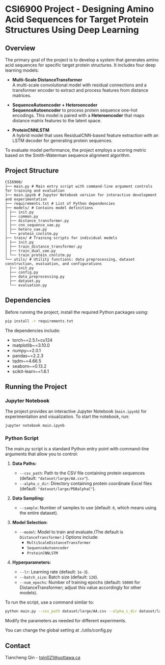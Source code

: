 # CSI6900 Project - Designing Amino Acid Sequences for Target Protein Structures Using Deep Learning


## Overview

The primary goal of the project is to develop a system that generates amino acid sequences for specific target protein structures. It includes four deep learning models:

- **Multi-Scale DistanceTransformer**  
  A multi-scale convolutional model with residual connections and a transformer encoder to extract and process features from distance matrices.

- **SequenceAutoencoder + Heteroencoder**  
  **SequenceAutoencoder**  to process protein sequence one-hot encodings. This model is paired with a **Heteroencoder** that maps distance matrix features to the latent space.

- **ProteinCNNLSTM**  
  A hybrid model that uses ResidualCNN-based feature extraction with an LSTM decoder for generating protein sequences.


To evaluate model performance, the project employs a scoring metric based on the Smith-Waterman sequence alignment algorithm.

## Project Structure
```
CSI6900/ 
├── main.py # Main entry script with command-line argument controls for training and evaluation
├── main.ipynb # Jupyter Notebook version for interactive development and experimentation 
├── requirements.txt # List of Python dependencies 
├── models/ # Contains model definitions 
│ ├── init.py 
│ ├── common.py 
│ ├── distance_transformer.py 
│ ├── cnn_sequence_vae.py 
│ ├── hetero_vae.py 
│ └── protein_cnnlstm.py 
├── train/ # Training scripts for individual models 
│ ├── init.py 
│ ├── train_distance_transformer.py 
│ ├── train_dual_vae.py 
│ └── train_protein_cnnlstm.py 
└── utils/ # Utility functions: data preprocessing, dataset construction, evaluation, and configurations 
  ├── init.py 
  ├── config.py 
  ├── data_preprocessing.py 
  ├── dataset.py 
  └── evaluation.py
```

## Dependencies

Before running the project, install the required Python packages using:

```bash
pip install -r requirements.txt
```
The dependencies include:
- torch~=2.5.1+cu124
- matplotlib~=3.10.0
- numpy~=2.0.1
- pandas~=2.2.3
- tqdm~=4.66.5
- seaborn~=0.13.2
- scikit-learn~=1.6.1

## Running the Project
### Jupyter Notebook
The project provides an interactive Jupyter Notebook (`main.ipynb`) for experimentation and visualization. To start the notebook, run:
```bash
jupyter notebook main.ipynb
```
### Python Script
The main.py script is a standard Python entry point with command-line arguments that allow you to control:
1. **Data Paths:**
   - `--csv_path`: Path to the CSV file containing protein sequences (default: `"dataset/large/AA.csv"`).
   - `--alpha_c_dir`: Directory containing protein coordinate Excel files (default: `"dataset/large/PDBalphaC"`).
2. **Data Sampling:**
   - `--sample`: Number of samples to use (default: `0`, which means using the entire dataset).
3. **Model Selection:**
   - `--model`: Model to train and evaluate.(The default is `DistanceTransformer`.) Options include:
     - `MultiScaleDistanceTransformer`
     - `SequenceAutoencoder`
     - `ProteinCNNLSTM` 

4. **Hyperparameters:**
   - `--lr`: Learning rate (default: `1e-3`).
   - `--batch_size`: Batch size (default: `128`).
   - `--num_epochs`: Number of training epochs (default: `50000` for DistanceTransformer; adjust this value accordingly for other models).

To run the script, use a command similar to:

```bash
python main.py --csv_path dataset/large/AA.csv --alpha_c_dir dataset/large/PDBalphaC --model DistanceTransformer --batch_size 128 --lr 1e-3 --num_epochs 50000
```

Modify the parameters as needed for different experiments.

You can change the global setting at ./utils/config.py
## Contact
Tiancheng Qin - [tqin021@uottawa.ca](tqin021@uottawa.ca)
